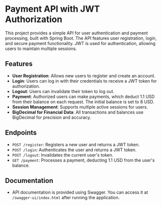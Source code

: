 # Payment API with JWT Authorization

This project provides a simple API for user authentication and payment processing, built with Spring Boot. The API features user registration, login, and secure payment functionality. JWT is used for authentication, allowing users to maintain multiple sessions.

## Features
- **User Registration**: Allows new users to register and create an account.
- **Login**: Users can log in with their credentials to receive a JWT token for authorization.
- **Logout**: Users can invalidate their token to log out.
- **Payment**: Authorized users can make payments, which deduct 1.1 USD from their balance on each request. The initial balance is set to 8 USD.
- **Session Management**: Supports multiple active sessions for users.
- **BigDecimal for Financial Data**: All transactions and balances use BigDecimal for precision and accuracy.

## Endpoints
- `POST /register`: Registers a new user and returns a JWT token.
- `POST /login`: Authenticates the user and returns a JWT token.
- `POST /logout`: Invalidates the current user's token.
- `GET /payment`: Processes a payment, deducting 1.1 USD from the user's balance.

## Documentation
- API documentation is provided using Swagger. You can access it at `/swagger-ui/index.html` after running the application.
